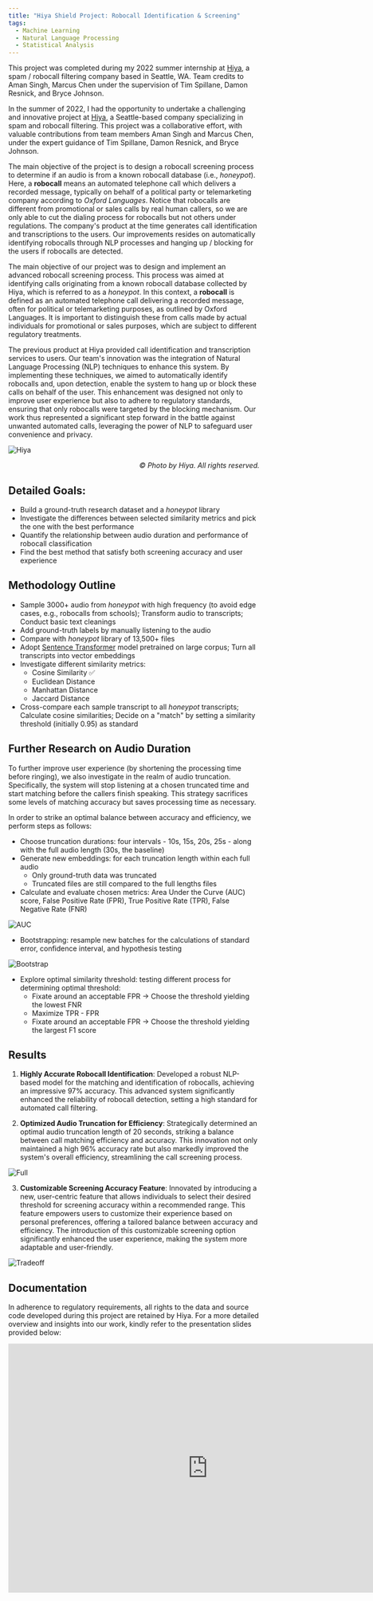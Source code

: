 ```yaml
---
title: "Hiya Shield Project: Robocall Identification & Screening"
tags:
  - Machine Learning
  - Natural Language Processing
  - Statistical Analysis
---
```


This project was completed during my 2022 summer internship at [Hiya](https://www.hiya.com/), a spam / robocall filtering company based in Seattle, WA. Team credits to Aman Singh, Marcus Chen under the supervision of Tim Spillane, Damon Resnick, and Bryce Johnson. 

In the summer of 2022, I had the opportunity to undertake a challenging and innovative project at [Hiya](https://www.hiya.com/), a Seattle-based company specializing in spam and robocall filtering. This project was a collaborative effort, with valuable contributions from team members Aman Singh and Marcus Chen, under the expert guidance of Tim Spillane, Damon Resnick, and Bryce Johnson.

The main objective of the project is to design a robocall screening process to determine if an audio is from a known robocall database (i.e., *honeypot*). Here, a **robocall** means an automated telephone call which delivers a recorded message, typically on behalf of a political party or telemarketing company according to *Oxford Languages*. Notice that robocalls are different from promotional or sales calls by real human callers, so we are only able to cut the dialing process for robocalls but not others under regulations. The company's product at the time generates call identification and transcriptions to the users. Our improvements resides on automatically identifying robocalls through NLP processes and hanging up / blocking for the users if robocalls are detected.

The main objective of our project was to design and implement an advanced robocall screening process. This process was aimed at identifying calls originating from a known robocall database collected by Hiya, which is referred to as a *honeypot*. In this context, a **robocall** is defined as an automated telephone call delivering a recorded message, often for political or telemarketing purposes, as outlined by Oxford Languages. It is important to distinguish these from calls made by actual individuals for promotional or sales purposes, which are subject to different regulatory treatments.

The previous product at Hiya provided call identification and transcription services to users. Our team's innovation was the integration of Natural Language Processing (NLP) techniques to enhance this system. By implementing these techniques, we aimed to automatically identify robocalls and, upon detection, enable the system to hang up or block these calls on behalf of the user. This enhancement was designed not only to improve user experience but also to adhere to regulatory standards, ensuring that only robocalls were targeted by the blocking mechanism. Our work thus represented a significant step forward in the battle against unwanted automated calls, leveraging the power of NLP to safeguard user convenience and privacy.

![Hiya](/images/example.png)
<div style="text-align: right"> <i>© Photo by Hiya. All rights reserved.</i> </div>

## Detailed Goals: 
- Build a ground-truth research dataset and a *honeypot* library 
- Investigate the differences between selected similarity metrics and pick the one with the best performance
- Quantify the relationship between audio duration and performance of robocall classification
- Find the best method that satisfy both screening accuracy and user experience

## Methodology Outline
- Sample 3000+ audio from *honeypot* with high frequency (to avoid edge cases, e.g., robocalls from schools); Transform audio to transcripts; Conduct basic text cleanings
- Add ground-truth labels by manually listening to the audio
- Compare with *honeypot* library of 13,500+ files 
- Adopt [Sentence Transformer](https://www.sbert.net/docs/pretrained_models.html#sentence-embedding-models/) model pretrained on large corpus; Turn all transcripts into vector embeddings
- Investigate different similarity metrics: 
  - Cosine Similarity ✅
  - Euclidean Distance
  - Manhattan Distance
  - Jaccard Distance
- Cross-compare each sample transcript to all *honeypot* transcripts; Calculate cosine similarities; Decide on a "match" by setting a similarity threshold (initially 0.95) as standard

## Further Research on Audio Duration

To further improve user experience (by shortening the processing time before ringing), we also investigate in the realm of audio truncation. Specifically, the system will stop listening at a chosen truncated time and start matching before the callers finish speaking. This strategy sacrifices some levels of matching accuracy but saves processing time as necessary. 

In order to strike an optimal balance between accuracy and efficiency, we perform steps as follows: 

- Choose truncation durations: four intervals - 10s, 15s, 20s, 25s - along with the full audio length (30s, the baseline)
- Generate new embeddings: for each truncation length within each full audio
  - Only ground-truth data was truncated
  - Truncated files are still compared to the full lengths files
- Calculate and evaluate chosen metrics: Area Under the Curve (AUC) score, False Positive Rate (FPR), True Positive Rate (TPR), False Negative Rate (FNR)

![AUC](/images/auc.png)

- Bootstrapping: resample new batches for the calculations of standard error, confidence interval, and hypothesis testing

![Bootstrap](/images/bootstrap.png)

- Explore optimal similarity threshold: testing different process for determining optimal threshold: 
  - Fixate around an acceptable FPR -> Choose the threshold yielding the lowest FNR
  - Maximize TPR - FPR
  - Fixate around an acceptable FPR -> Choose the threshold yielding the largest F1 score

## Results

1. **Highly Accurate Robocall Identification**: Developed a robust NLP-based model for the matching and identification of robocalls, achieving an impressive 97% accuracy. This advanced system significantly enhanced the reliability of robocall detection, setting a high standard for automated call filtering.

2. **Optimized Audio Truncation for Efficiency**: Strategically determined an optimal audio truncation length of 20 seconds, striking a balance between call matching efficiency and accuracy. This innovation not only maintained a high 96% accuracy rate but also markedly improved the system's overall efficiency, streamlining the call screening process.

![Full](/images/full.png)

3. **Customizable Screening Accuracy Feature**: Innovated by introducing a new, user-centric feature that allows individuals to select their desired threshold for screening accuracy within a recommended range. This feature empowers users to customize their experience based on personal preferences, offering a tailored balance between accuracy and efficiency. The introduction of this customizable screening option significantly enhanced the user experience, making the system more adaptable and user-friendly.

![Tradeoff](/images/tradeoff.png)

## Documentation

In adherence to regulatory requirements, all rights to the data and source code developed during this project are retained by Hiya. For a more detailed overview and insights into our work, kindly refer to the presentation slides provided below:

<embed src="https://docs.google.com/presentation/d/1GLwc-cbRgCXAkJQFPEOlkipc4P5f2QhtFuUfhBVrMlc/edit?usp=sharing" style="width:800px; height: 500px;">
















